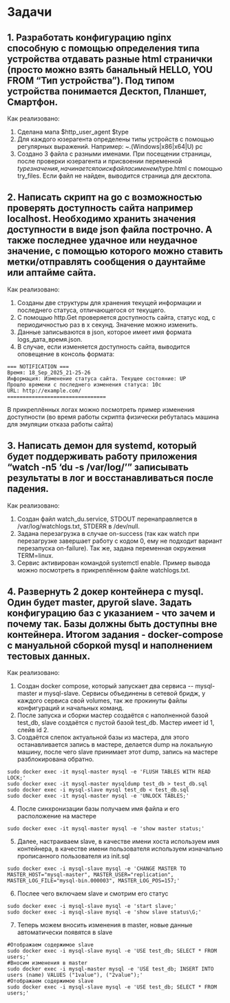 # Задачи

## 1. Разработать конфигурацию nginx способную с помощью определения типа устройства отдавать разные html странички (просто можно взять банальный HELLO, YOU FROM “Тип устройства”). Под типом устройства понимается Десктоп, Планшет, Смартфон.
Как реализовано:  
1. Сделана мапа $http_user_agent $type
2. Для каждого юзерагента определены типы устройств с помощью регулярных выражений. Например: ~.(Windows|x86|x64|U)   pc
3. Создано 3 файла с разными именами. При посещении страницы, после проверки юзерагента и присвоении переменной $type значения, начинается поиск файла с именем /$type.html с помощью try_files. Если файл не найден, выводится страница для десктопа. 

## 2. Написать скрипт на go с возможностью проверять доступность сайта например localhost. Необходимо хранить значения доступности в виде json файла построчно. А также последнее удачное или неудачное значение, с помощью которого можно ставить метки/отправлять сообщения о даунтайме или аптайме сайта.
Как реализовано: 
1. Созданы две структуры для хранения текущей информации и последнего статуса, отличающегося от текущего. 
2. С помощью http.Get проверяется доступность сайта, статус код, с периодичностью раз в х секунд. Значение можно изменить. 
3. Данные записываются в json, которое имеет имя формата logs_дата_время.json. 
4. В случае, если изменяется доступность сайта, выводится оповещение в консоль формата:
```
=== NOTIFICATION ===
Время: 18_Sep_2025_21-25-26
Информация: Изменение статуса сайта. Текущее состояние: UP 
Прошло времени с последнего изменения статуса: 10с
URL: http://example.com/
================================
```
В прикреплённых логах можно посмотреть пример изменения доступности (во время работы скрипта физически ребуталась машина для эмуляции отказа работы сайта) 

## 3. Написать демон для systemd, который будет поддерживать работу приложения “watch -n5 ‘du -s /var/log/’” записывать результаты в лог и восстанавливаться после падения.
Как реализовано:
1. Создан файл watch_du.service, STDOUT перенаправляется в /var/log/watchlogs.txt, STDERR в /dev/null.
2. Задана перезагрузка в случае on-success (так как watch при перезагрузке завершает работу с кодом 0, ему не подходит вариант перезапуска on-failure). Так же, задана переменная окружения TERM=linux.
3. Сервис активирован командой systemctl enable. Пример вывода можно посмотреть в прикреплённом файле watchlogs.txt.

## 4. Развернуть 2 докер контейнера с mysql. Один будет master, другой slave. Задать конфигурацию баз с указанием - что зачем и почему так. Базы должны быть доступны вне контейнера. Итогом задания - docker-compose с мануальной сборкой mysql и наполнением тестовых данных. 
Как реализовано:
1. Создан docker compose, который запускает два сервиса -- mysql-master и mysql-slave. Сервисы объединены в сетевой бридж, у каждого сервиса свой volumes, так же прокинуты файлы конфигураций и начальных команд.
2. После запуска и сборки мастер создаётся с наполненной базой test_db, slave создаётся с пустой базой test_db. Мастер имеет id 1, слейв id 2.
3. Создаётся слепок актуальной базы из мастера, для этого останавливается запись в мастере, делается dump на локальную машину, после чего slave принимает этот dump, запись на мастере разблокирована обратно.
```
sudo docker exec -it mysql-master mysql -e 'FLUSH TABLES WITH READ LOCK;'
sudo docker exec -it mysql-master mysqldump test_db > test_db.sql
sudo docker exec -i mysql-slave mysql test_db < test_db.sql
sudo docker exec -it mysql-master mysql -e 'UNLOCK TABLES;'
```
4. После синхронизации базы получаем имя файла и его расположение на мастере
```
sudo docker exec -it mysql-master mysql -e 'show master status;'
```
5. Далее, настраиваем slave, в качестве имени хоста используем имя контейнера, в качестве имени пользователя используем изначально прописанного пользователя из init.sql
```
sudo docker exec -i mysql-slave mysql -e 'CHANGE MASTER TO MASTER_HOST="mysql-master", MASTER_USER="replication",
MASTER_LOG_FILE="mysql-bin.000003", MASTER_LOG_POS=157;'
```
6. Послее чего включаем slave и смотрим его статус
```
sudo docker exec -i mysql-slave mysql -e 'start slave;'
sudo docker exec -i mysql-slave mysql -e 'show slave status\G;'
```
7. Теперь можем вносить изменения в master, новые данные автоматически появятся в slave
```
#Отображаем содержимое slave 
sudo docker exec -i mysql-slave mysql -e 'USE test_db; SELECT * FROM users;'
#Вносим изменения в master
sudo docker exec -i mysql-master mysql -e 'USE test_db; INSERT INTO users (name) VALUES ("1value"), ("2value");'
#Отображаем содержимое slave 
sudo docker exec -i mysql-slave mysql -e 'USE test_db; SELECT * FROM users;'
```
